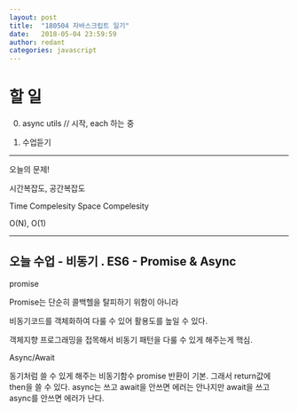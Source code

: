 ```yaml
---
layout: post
title:  "180504 자바스크립트 일기"
date:   2018-05-04 23:59:59
author: redant
categories: javascript
---
```


# 할 일 

0. async utils // 시작, each 하는 중

1. 수업듣기

---

오늘의 문제! 



시간복잡도, 공간복잡도

Time Compelesity
Space Compelesity

O(N), O(1)


---

## 오늘 수업 - 비동기 . ES6 - Promise & Async

promise

Promise는 단순히 콜백헬을 탈피하기 위함이 아니라

비동기코드를 객체화하여 다룰 수 있어 활용도를 높일 수 있다.

객체지향 프로그래밍을 접목해서 비동기 패턴을 다룰 수 있게 해주는게 핵심.



Async/Await

동기처럼 쓸 수 있게 해주는 비동기함수
promise 반환이 기본. 그래서 return값에 then을 쓸 수 있다.
async는 쓰고 await을 안쓰면 에러는 안나지만 await을 쓰고 async를 안쓰면 에러가 난다.







